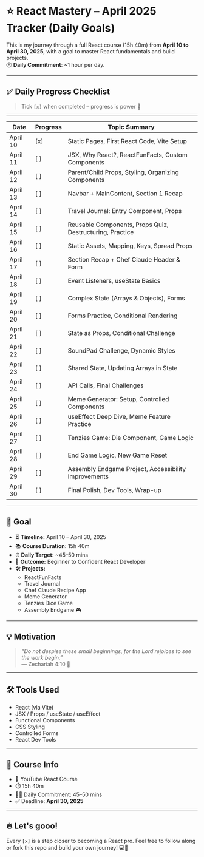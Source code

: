 # ⭐ React Mastery – April 2025 Tracker (Daily Goals)

This is my journey through a full React course (15h 40m) from **April 10 to April 30, 2025**, with a goal to master React fundamentals and build projects.  
🕐 **Daily Commitment**: ~1 hour per day.

---

## ✅ Daily Progress Checklist

> Tick `[x]` when completed – progress is power 💪

---

| Date       | Progress | Topic Summary                                                   |
|------------|----------|------------------------------------------------------------------|
| April 10   | [x]       | Static Pages, First React Code, Vite Setup                     |
| April 11   | [ ]       | JSX, Why React?, ReactFunFacts, Custom Components              |
| April 12   | [ ]       | Parent/Child Props, Styling, Organizing Components             |
| April 13   | [ ]       | Navbar + MainContent, Section 1 Recap                          |
| April 14   | [ ]       | Travel Journal: Entry Component, Props                         |
| April 15   | [ ]       | Reusable Components, Props Quiz, Destructuring, Practice       |
| April 16   | [ ]       | Static Assets, Mapping, Keys, Spread Props                     |
| April 17   | [ ]       | Section Recap + Chef Claude Header & Form                      |
| April 18   | [ ]       | Event Listeners, useState Basics                               |
| April 19   | [ ]       | Complex State (Arrays & Objects), Forms                        |
| April 20   | [ ]       | Forms Practice, Conditional Rendering                          |
| April 21   | [ ]       | State as Props, Conditional Challenge                          |
| April 22   | [ ]       | SoundPad Challenge, Dynamic Styles                             |
| April 23   | [ ]       | Shared State, Updating Arrays in State                         |
| April 24   | [ ]       | API Calls, Final Challenges                                    |
| April 25   | [ ]       | Meme Generator: Setup, Controlled Components                   |
| April 26   | [ ]       | useEffect Deep Dive, Meme Feature Practice                     |
| April 27   | [ ]       | Tenzies Game: Die Component, Game Logic                        |
| April 28   | [ ]       | End Game Logic, New Game Reset                                 |
| April 29   | [ ]       | Assembly Endgame Project, Accessibility Improvements           |
| April 30   | [ ]       | Final Polish, Dev Tools, Wrap-up                               |

---

## 🎯 Goal

- ⏳ **Timeline:** April 10 – April 30, 2025  
- 📚 **Course Duration:** 15h 40m  
- ⏰ **Daily Target:** ~45–50 mins  
- 🧠 **Outcome:** Beginner to Confident React Developer  
- 🛠️ **Projects:**  
  - ReactFunFacts  
  - Travel Journal  
  - Chef Claude Recipe App  
  - Meme Generator  
  - Tenzies Dice Game  
  - Assembly Endgame 🎮  

---

## 💡 Motivation

> _“Do not despise these small beginnings, for the Lord rejoices to see the work begin.”_  
> — Zechariah 4:10 🙌

---

## 🛠️ Tools Used

- React (via Vite)
- JSX / Props / useState / useEffect
- Functional Components
- CSS Styling
- Controlled Forms
- React Dev Tools

---

## 🔗 Course Info

- 🎥 YouTube React Course  
- ⏱️ 15h 40m  
- 👨‍💻 Daily Commitment: 45–50 mins  
- ✅ Deadline: **April 30, 2025**

---

## 🔥 Let's gooo!

Every `[x]` is a step closer to becoming a React pro. Feel free to follow along or fork this repo and build your own journey! 💻🚀

